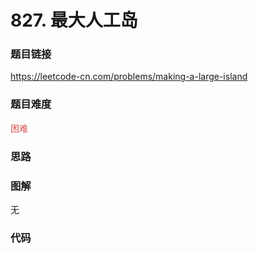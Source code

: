 # 827. 最大人工岛

### 题目链接

https://leetcode-cn.com/problems/making-a-large-island

### 题目难度

<font color=#D9534F>困难</font>

### 思路



### 图解

无

### 代码

```python
```
